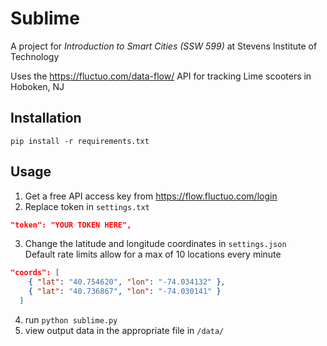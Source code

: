 # Sublime
A project for *Introduction to Smart Cities (SSW 599)* at Stevens Institute of Technology  
  
Uses the https://fluctuo.com/data-flow/ API for tracking Lime scooters in Hoboken, NJ
## Installation 
`pip install -r requirements.txt`
## Usage  
1. Get a free API access key from https://flow.fluctuo.com/login
2. Replace token in `settings.txt`  
```json
"token": "YOUR TOKEN HERE",
```
3. Change the latitude and longitude coordinates in `settings.json`  
Default rate limits allow for a max of 10 locations every minute  
```json
"coords": [
    { "lat": "40.754620", "lon": "-74.034132" },
    { "lat": "40.736867", "lon": "-74.030141" }
  ]
```
4. run `python sublime.py`
5. view output data in the appropriate file in `/data/`
